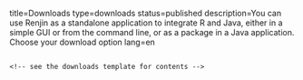 title=Downloads
type=downloads
status=published
description=You can use Renjin as a standalone application to integrate R and Java, either in a simple GUI or from the command line, or as a package in a Java application. Choose your download option
lang=en
~~~~~~

<!-- see the downloads template for contents -->

